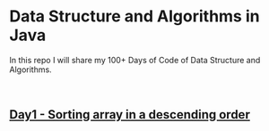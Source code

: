 # Data Structure and Algorithms in Java

In this repo I will share my 100+ Days of Code of Data Structure and Algorithms.


<br>


## [Day1 - Sorting array in a descending order](https://github.com/gabrieledore/DS-and-Algorithms-in-Java/blob/main/Day1.java)

